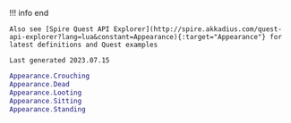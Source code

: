 !!! info end

    Also see [Spire Quest API Explorer](http://spire.akkadius.com/quest-api-explorer?lang=lua&constant=Appearance){:target="Appearance"} for latest definitions and Quest examples

    Last generated 2023.07.15

``` lua
Appearance.Crouching
Appearance.Dead
Appearance.Looting
Appearance.Sitting
Appearance.Standing

```
